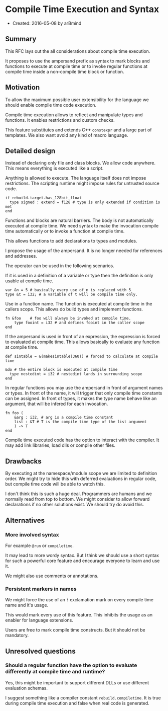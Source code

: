 # Compile Time Execution and Syntax

- Created: 2016-05-08 by arBmind


## Summary
[Summary]: #summary

This RFC lays out the all considerations about compile time execution.

It proposes to use the ampersand prefix as syntax to mark blocks and functions to execute at compile time or to invoke regular functions at compile time inside a non-compile time block or function.


## Motivation
[Motivation]: #motivation

To allow the maximum possible user extensibility for the language we should enable compile time code execution.

Compile time execution allows to reflect and manipulate types and functions. It enables restrictions and custom checks.

This feature substitutes and extends C++ `constexpr` and a large part of templates.
We also want avoid any kind of macro language.


## Detailed design
[Detailed design]: #detailed-design

Instead of declaring only file and class blocks. We allow code anywhere.
This means everything is executed like a script.

Anything is allowed to execute.
The language itself does not impose restrictions.
The scripting runtime might impose rules for untrusted source code.

```rebuild
if rebuild.target.has_128bit_float
  type signed : extend = f128 # type is only extended if condition is met
end
```

Functions and blocks are natural barriers.
The body is not automatically executed at compile time.
We need syntax to make the invocation compile time automatically or to invoke a function at compile time.

This allows functions to add declarations to types and modules.

I propose the usage of the ampersand. It is no longer needed for references and addresses.

The operator can be used in the following scenarios. 

If it is used in a definition of a variable or type then the definition is only usable at compile time.

```rebuild
var &n = 5 # basically every use of n is replaced with 5
type &t = i32; # a variable of t will be compile time only.
```

Use in a function name. The function is executed at compile time in the callers scope. This allows do build types and implement functions.

```rebuild
fn &foo    # foo will always be invoked at compile time.
    type fooint = i32 # and defines fooint in the caller scope
end
```

If the ampersand is used in front of an expression, the expression is forced to evaluated at compile time. This allows basically to evaluate any function at compile time.

```rebuild
def sintable = &(makesintable(360)) # forced to calculate at compile time

&do # the entire block is executed at compile time
  type nestedint = i32 # nestedint lands in surrounding scope
end
```

In regular functions you may use the ampersand in front of argument names or types. In front of the name, it will trigger that only compile time constants can be assigned. In front of types, it makes the type name behave like an argument, that will be infered for each invocation.

```rebuild
fn foo (
    &arg : i32, # arg is a compile time constant
    list : &T # T is the compile time type of the list argument
    ) -> T
end
```

Compile time executed code has the option to interact with the compiler.
It may add link libraries, load dlls or compile other files.


## Drawbacks
[Drawbacks]: #drawbacks

By executing at the namespace/module scope we are limited to definition order.
We might try to hide this with deferred evaluations in regular code, but compile time code will be able to watch this.

I don't think this is such a huge deal. Programmers are humans and we normally read from top to bottom. We might consider to allow forward declarations if no other solutions exist. We should try do avoid this.

## Alternatives
[Alternatives]: #alternatives

### More involved syntax

For example `@run` or `compiletime`.

It may lead to more wordy syntax. But I think we should use a short syntax for such a powerful core feature and encourage everyone to learn and use it.

We might also use comments or annotations.

### Persistent markers in names

We might force the use of an `!` exclamation mark on every compile time name and it's usage.

This would mark every use of this feature. This inhibits the usage as an enabler for language extensions.

Users are free to mark compile time constructs. But it should not be mandatory.


## Unresolved questions
[Unresolved questions]: #unresolved-questions

### Should a regular function have the option to evaluate differently at compile time and runtime?

Yes, this might be important to support different DLLs or use different evaluation schemas.

I suggest something like a compiler constant `rebuild.compiletime`. It is true during compile time execution and false when real code is generated.

